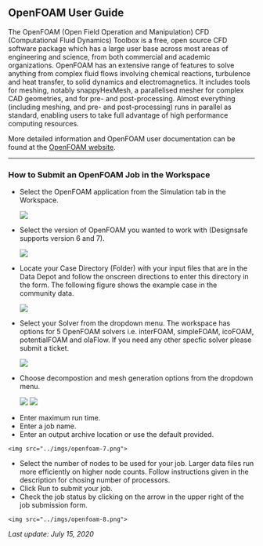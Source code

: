 ## OpenFOAM User Guide

The OpenFOAM (Open Field Operation and Manipulation) CFD (Computational Fluid Dynamics) Toolbox is a free, open source CFD software package which has a large user base across most areas of engineering and science, from both commercial and academic organizations. OpenFOAM has an extensive range of features to solve anything from complex fluid flows involving chemical reactions, turbulence and heat transfer, to solid dynamics and electromagnetics. It includes tools for meshing, notably snappyHexMesh, a parallelised mesher for complex CAD geometries, and for pre- and post-processing. Almost everything (including meshing, and pre- and post-processing) runs in parallel as standard, enabling users to take full advantage of high performance computing resources.

More detailed information and OpenFOAM user documentation can be found at the <a href="https://openfoam.org/" target="_blank">OpenFOAM website</a>. 

<hr>

### How to Submit an OpenFOAM Job in the Workspace

* Select the OpenFOAM application from the Simulation tab in the Workspace.

	<img src="../imgs/openfoam-1.png">

* Select the version of OpenFOAM you wanted to work with (Designsafe supports version 6 and 7). 

	<img src="../imgs/openfoam-2.png">

* Locate your Case Directory (Folder) with your input files that are in the Data Depot and follow the onscreen directions to enter this directory in the form. The following figure shows the example case in the community data. 

	<img src="../imgs/openfoam-3.png">

* Select your Solver from the dropdown menu. The workspace has options for 5 OpenFOAM solvers i.e. interFOAM, simpleFOAM, icoFOAM, potentialFOAM and olaFlow. If you need any other specfic solver please submit a ticket.

	<img src="../imgs/openfoam-4.png">

* Choose decompostion and mesh generation options from the dropdown menu. 

	<img src="../imgs/openfoam-5.png">

	<img src="../imgs/openfoam-6.png">

<ul>
	<li>Enter maximum run time. 
	<li>Enter a job name.
	<li>Enter an output archive location or use the default provided.
</ul>

	<img src="../imgs/openfoam-7.png">

<ul>
	<li>Select the number of nodes to be used for your job. Larger data files run more efficiently on higher node counts. Follow instructions given in the description for chosing number of processors. 
	<li>Click Run to submit your job.
	<li>Check the job status by clicking on the arrow in the upper right of the job submission form.
</ul>

	<img src="../imgs/openfoam-8.png">

<em>Last update: July 15, 2020</em>

